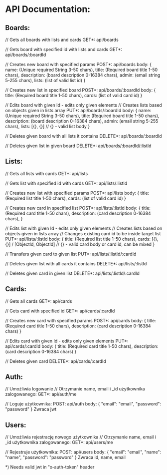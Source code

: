 # API Documentation:

## Boards:

// Gets all boards with lists and cards
GET*: 
api/boards

// Gets board with specified id with lists and cards
GET*: 
api/boards/:boardId

// Creates new board with specified params
POST*:
api/boards
body: {
    name: (Unique required String 3-50 chars),
    title: (Required board title 1-50 chars),
    description: (board description 0-16384 chars),
    admin: (email string 5-255 chars),
    lists: (list of valid list id)
}

// Creates new list in specified board
POST*:
api/boards/:boardId
body: {
    title: (Required board title 1-50 chars),
    cards: (list of valid card id)
}

// Edits board with given Id - edits only given elements
// Creates lists based on objects given in lists array
PUT*:
api/boards/:boardId
body: {
    name: (Unique required String 3-50 chars),
    title: (Required board title 1-50 chars),
    description: (board description 0-16384 chars),
    admin: (email string 5-255 chars),
    lists: [{}, {}] // {} - valid list body
}

// Deletes given board with all lists it contains
DELETE*:
api/boards/:boardId

// Deletes given list in given board
DELETE*:
api/boards/:boardId/:listId


## Lists:

// Gets all lists with cards
GET*: 
api/lists

// Gets list with specified id with cards
GET*: 
api/lists/:listId

// Creates new list with specified params
POST*:
api/lists
body: {
    title: (Required list title 1-50 chars),
    cards: (list of valid card id)
}

// Creates new card in specified list
POST*:
api/lists/:listId
body: {
    title: (Required card title 1-50 chars),
    description: (card description 0-16384 chars),
}

// Edits list with given Id - edits only given elements
// Creates lists based on objects given in lists array
// Changes existing card id to be inside target list
PUT*:
api/lists/:listId
body: {
    title: (Required list title 1-50 chars),
    cards: [{}, {}] / [ObjectId, ObjectId] // {} - valid card body or card id, can be mixed
}

// Transfers given card to given list
PUT*:
api/lists/:listId/:cardId

// Deletes given list with all cards it contains
DELETE*:
api/lists/:listId

// Deletes given card in given list
DELETE*:
api/lists/:listId/:cardId

## Cards:

// Gets all cards
GET*: 
api/cards

// Gets card with specified id
GET*: 
api/cards/:cardId

// Creates new card with specified params
POST*:
api/cards
body: {
    title: (Required card title 1-50 chars),
    description: (card description 0-16384 chars)
}

// Edits card with given Id - edits only given elements
PUT*:
api/cards/:cardId
body: {
    title: (Required card title 1-50 chars),
    description: (card description 0-16384 chars)
}

// Deletes given card
DELETE*:
api/cards/:cardId


## Auth:

// Umożliwia logowanie
// Otrzymanie name, email i _id użytkownika zalogowanego:
GET*:
api/auth/me

// Loguje użytkownika:
POST:
api/auth
body: {
"email": "email",
"password": "password"
}
Zwraca jwt

## Users:

// Umożliwia rejestrację nowego użytkownika
// Otrzymanie name, email i _id użytkownika zalogowanego:
GET*:
api/users/me

// Rejestruje użytkownika:
POST:
api/users
body: {
"email": "email",
"name": "name",
"password": "password"
}
Zwraca id, name, email

*) Needs valid jwt in "x-auth-token" header